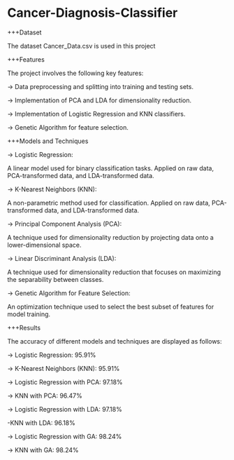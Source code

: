 # Cancer-Diagnosis-Classifier

+++Dataset

 The dataset Cancer_Data.csv is used in this project

+++Features

 The project involves the following key features:

-> Data preprocessing and splitting into training and testing sets.

-> Implementation of PCA and LDA for dimensionality reduction.

-> Implementation of Logistic Regression and KNN classifiers.

-> Genetic Algorithm for feature selection.

+++Models and Techniques

-> Logistic Regression:

  A linear model used for binary classification tasks.
  Applied on raw data, PCA-transformed data, and LDA-transformed data.
  
-> K-Nearest Neighbors (KNN):

  A non-parametric method used for classification.
  Applied on raw data, PCA-transformed data, and LDA-transformed data.
  
-> Principal Component Analysis (PCA):

  A technique used for dimensionality reduction by projecting data onto a lower-dimensional space.
  
-> Linear Discriminant Analysis (LDA):

  A technique used for dimensionality reduction that focuses on maximizing the separability between classes.
  
-> Genetic Algorithm for Feature Selection:

  An optimization technique used to select the best subset of features for model training.



+++Results

  The accuracy of different models and techniques are displayed as follows:
  
  -> Logistic Regression: 95.91%
  
  -> K-Nearest Neighbors (KNN): 95.91%
  
  -> Logistic Regression with PCA: 97.18%
  
  -> KNN with PCA: 96.47%
  
  -> Logistic Regression with LDA: 97.18%
  
  -KNN with LDA: 96.18%
  
  -> Logistic Regression with GA: 98.24%
  
  -> KNN with GA: 98.24%
  

